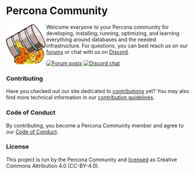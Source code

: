 # Percona Community

<img align="left" width="110" height="110" src="assets/perconacommunity.png">

Welcome everyone to your Percona community for developing, installing, running, optimizing, and learning everything around databases and the needed infrastructure. For questions, you can best reach us on our [forums](https://forums.percona.com) or chat with us on [Discord](https://discord.gg/mQEyGPkNbR).

[![Forum posts](https://img.shields.io/discourse/posts?label=forums&logo=forums&server=https%3A%2F%2Fforums.percona.com%2F)](https://forums.percona.com)
[![Discord chat](https://img.shields.io/discord/808660945513611334)](https://discord.gg/mQEyGPkNbR)

### Contributing

Have you checked out our site dedicated to [contributions](https://percona.community/contribute) yet? You may also find more technical information in our [contribution guidelines](CONTRIBUTING.md).

### Code of Conduct

By contributing, you become a Percona Community member and agree to our [Code of Conduct](content/contribute/coc.md).

### License

This project is run by the Percona Community and [licensed](LICENSE.md) as Creative Commons Attribution 4.0 (CC-BY-4.0).
